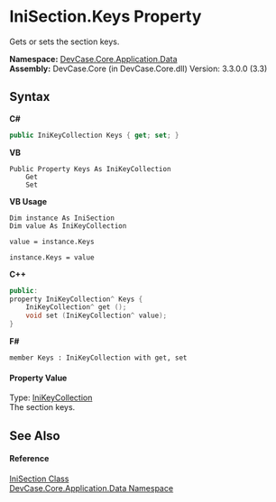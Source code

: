 # IniSection.Keys Property 
 

Gets or sets the section keys.

**Namespace:**&nbsp;<a href="N_DevCase_Core_Application_Data">DevCase.Core.Application.Data</a><br />**Assembly:**&nbsp;DevCase.Core (in DevCase.Core.dll) Version: 3.3.0.0 (3.3)

## Syntax

**C#**<br />
``` C#
public IniKeyCollection Keys { get; set; }
```

**VB**<br />
``` VB
Public Property Keys As IniKeyCollection
	Get
	Set
```

**VB Usage**<br />
``` VB Usage
Dim instance As IniSection
Dim value As IniKeyCollection

value = instance.Keys

instance.Keys = value
```

**C++**<br />
``` C++
public:
property IniKeyCollection^ Keys {
	IniKeyCollection^ get ();
	void set (IniKeyCollection^ value);
}
```

**F#**<br />
``` F#
member Keys : IniKeyCollection with get, set

```


#### Property Value
Type: <a href="T_DevCase_Core_Application_Data_IniKeyCollection">IniKeyCollection</a><br />The section keys.

## See Also


#### Reference
<a href="T_DevCase_Core_Application_Data_IniSection">IniSection Class</a><br /><a href="N_DevCase_Core_Application_Data">DevCase.Core.Application.Data Namespace</a><br />